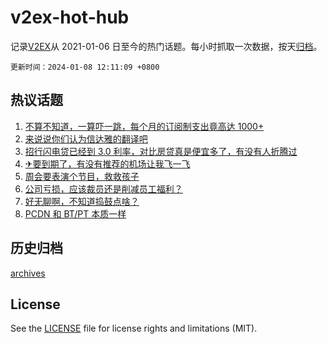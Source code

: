 # v2ex-hot-hub

 记录[V2EX](https://www.v2ex.com/)从 2021-01-06 日至今的热门话题。每小时抓取一次数据，按天[归档](archives)。

`更新时间：2024-01-08 12:11:09 +0800`

## 热议话题

1. [不算不知道，一算吓一跳，每个月的订阅制支出竟高达 1000+](https://www.v2ex.com/t/1006566)
1. [来说说你们认为信达雅的翻译吧](https://www.v2ex.com/t/1006550)
1. [招行闪电贷已经到 3.0 利率，对比房贷真是便宜多了，有没有人折腾过](https://www.v2ex.com/t/1006684)
1. [✈要到期了，有没有推荐的机场让我飞一飞](https://www.v2ex.com/t/1006676)
1. [周会要表演个节目，救救孩子](https://www.v2ex.com/t/1006578)
1. [公司亏损，应该裁员还是削减员工福利？](https://www.v2ex.com/t/1006675)
1. [好无聊啊，不知道捣鼓点啥？](https://www.v2ex.com/t/1006559)
1. [PCDN 和 BT/PT 本质一样](https://www.v2ex.com/t/1006664)

## 历史归档

[archives](archives)

## License

See the [LICENSE](LICENSE) file for license rights and limitations (MIT).
